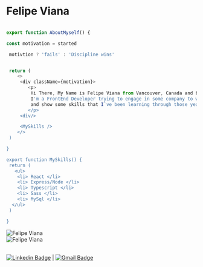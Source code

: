 


# Felipe Viana

``` javascript

export function AboutMyself() {

const motivation = started 

 motivtion ? 'fails' : 'Discipline wins'


 return ( 
    <>
     <div className={motivation}> 
        <p>
         Hi There, My Name is Felipe Viana from Vancouver, Canada and born at SP, Brazil
         I'm a FrontEnd Developer trying to engage in some company to work          
         and show some skills that I`ve been learning through those years
        </p>
     <div/>

     <MySkills />
    </>
 )

}

export function MySkills() {
 return (
   <ul>
    <li> React </li>
    <li> Express/Node </li>
    <li> Typescript </li>
    <li> Sass </li>
    <li> MySql </li>
  </ul>
 )

}


```


 

![Felipe Viana](https://github-readme-stats.vercel.app/api?username=felipeact&show_icons=true&theme=radical)
</br>
![Felipe Viana](https://github-readme-stats.vercel.app/api/top-langs/?username=Felipeact&layout=compact&count_private=true&hide_border=true&theme=radical)

<br/>[![Linkedin Badge](https://img.shields.io/badge/-FelipeViana-blue?style=flat-square&logo=Linkedin&logoColor=white&link=https://www.linkedin.com/in/felipe-viana)](https://www.linkedin.com/in/felipe-viana) 
| 
[![Gmail Badge](https://img.shields.io/badge/-felipetiburcioviana@gmail.com-c14438?style=flat-square&logo=Gmail&logoColor=white&link=mailto:felipetiburciovia@gmail.com)](mailto:felipetiburcioviana@gmail.com)
